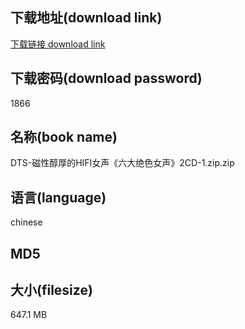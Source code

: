 ## 下载地址(download link)
[下载链接 download link](https://voluble-croquembouche-d321dc.netlify.app/?s=DTS-%E7%A3%81%E6%80%A7%E9%86%87%E5%8E%9A%E7%9A%84HIFI%E5%A5%B3%E5%A3%B0%E3%80%8A%E5%85%AD%E5%A4%A7%E7%BB%9D%E8%89%B2%E5%A5%B3%E5%A3%B0%E3%80%8B2CD-1.zip)

## 下载密码(download password)
1866

## 名称(book name)
DTS-磁性醇厚的HIFI女声《六大绝色女声》2CD-1.zip.zip

## 语言(language)
chinese

## MD5


## 大小(filesize)
647.1 MB
